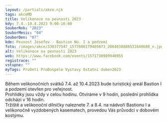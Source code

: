 ```yaml
---
layout: /partials/akce.njk
tags: akceMD
title: Velikonoce na pevnosti 2023
kdy: 7.4.-10.4.2023 9:00-16:00
SouborRok: "2023"
SouborMesic: "04"
SouborDen: "07"
kde: Pevnost Josefov - Bastion No. I a podzemí
foto: /images/akce/330377547_1577600179405873_2084038888531640680_n.jpg
alt: Velikonoce na pevnosti 2023
web: https://www.facebook.com/events/1571738989948955
registrace: ""
vstupne: ""
myTags: ProDeti ProDospele Vystavy Ostatni duben2023
---
```

<!--StartFragment-->

Během velikonočních svátků 7.4. až 10.4.2023 bude turistický areál Bastion I a podzemí otevřen pro veřejnost.\
Prohlídky jsou vždy v celou hodinu. Otvíráme v 9 hodin, poslední prohlídka odchází v 16 hodin.\
Tržiště a velikonoční dílničky naleznete 7. a 8.4. na nádvoří Bastionu I a velikonočně vyzdobených kasematech, provedou Vás průvodci v dobovém kostýmu. 

<!--EndFragment-->
